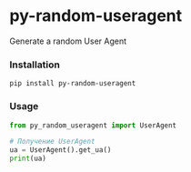 # py-random-useragent

Generate a random User Agent

### Installation

```
pip install py-random-useragent
```

### Usage

``` python
from py_random_useragent import UserAgent

# Получение UserAgent
ua = UserAgent().get_ua()
print(ua)
```
